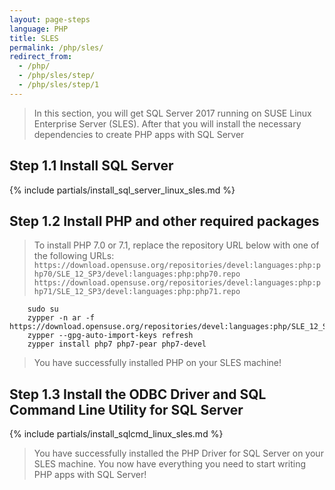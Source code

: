 ```yaml
---
layout: page-steps
language: PHP
title: SLES
permalink: /php/sles/
redirect_from:
  - /php/
  - /php/sles/step/
  - /php/sles/step/1
---
```


> In this section, you will get SQL Server 2017 running on SUSE Linux Enterprise Server (SLES). After that you will install the necessary dependencies to create PHP apps with SQL Server

## Step 1.1 Install SQL Server
{% include partials/install_sql_server_linux_sles.md %}

## Step 1.2 Install PHP and other required packages

> To install PHP 7.0 or 7.1, replace the repository URL below with one of the following URLs: `https://download.opensuse.org/repositories/devel:languages:php:php70/SLE_12_SP3/devel:languages:php:php70.repo`
`https://download.opensuse.org/repositories/devel:languages:php:php71/SLE_12_SP3/devel:languages:php:php71.repo`

```terminal
    sudo su
    zypper -n ar -f https://download.opensuse.org/repositories/devel:languages:php/SLE_12_SP3/devel:languages:php.repo
    zypper --gpg-auto-import-keys refresh
    zypper install php7 php7-pear php7-devel
```
> You have successfully installed PHP on your SLES machine! 

## Step 1.3 Install the ODBC Driver and SQL Command Line Utility for SQL Server

{% include partials/install_sqlcmd_linux_sles.md %}

> You have successfully installed the PHP Driver for SQL Server on your SLES machine. You now have everything you need to start writing PHP apps with SQL Server!

